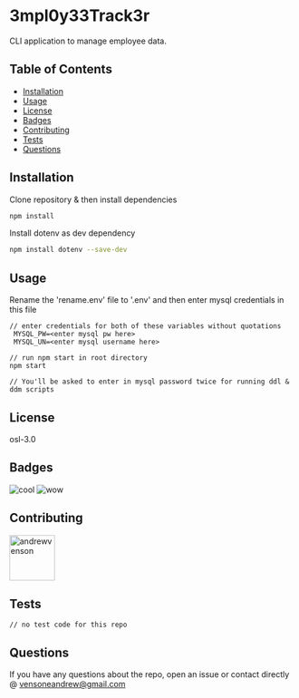 # 3mpl0y33Track3r

CLI application to manage employee data.

## Table of Contents

- [Installation](#installation)
- [Usage](#usage)
- [License](#license)
- [Badges](#badges)
- [Contributing](#contributing)
- [Tests](#tests)
- [Questions](#questions)

## Installation

Clone repository & then install dependencies

```bash
npm install 
```
Install dotenv as dev dependency

```bash
npm install dotenv --save-dev
```

## Usage

Rename the 'rename.env' file to '.env' and then enter mysql credentials in this file

```
// enter credentials for both of these variables without quotations
 MYSQL_PW=<enter mysql pw here>
 MYSQL_UN=<enter mysql username here>
```
 
```
// run npm start in root directory
npm start
```

```
// You'll be asked to enter in mysql password twice for running ddl & ddm scripts
```

## License

osl-3.0

## Badges

<img src="https://img.shields.io/badge/cool-codemonk9-green" alt="cool" />
<img src="https://img.shields.io/badge/emps-3mpl0y33Track3r-blue" alt="wow" />

## Contributing

[//]: contributor-faces

<a href="https://github.com/andrewvenson"><img src="https://avatars0.githubusercontent.com/u/14009158?v=4" title="andrewvenson" width="80" height="80"></a>

## Tests

```
// no test code for this repo

```

## Questions

If you have any questions about the repo, open an issue or contact directly @ vensoneandrew@gmail.com
